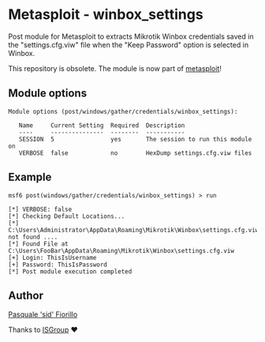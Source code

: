 # Metasploit - winbox_settings

Post module for Metasploit to extracts Mikrotik Winbox credentials saved in the "settings.cfg.viw" file when the "Keep Password" option is selected in Winbox.

This repository is obsolete. The module is now part of [metasploit](https://github.com/rapid7/metasploit-framework)!

## Module options

```
Module options (post/windows/gather/credentials/winbox_settings):

   Name     Current Setting  Required  Description
   ----     ---------------  --------  -----------
   SESSION  5                yes       The session to run this module on
   VERBOSE  false            no        HexDump settings.cfg.viw files
```

## Example

```
msf6 post(windows/gather/credentials/winbox_settings) > run

[*] VERBOSE: false
[*] Checking Default Locations...
[*] C:\Users\Administrator\AppData\Roaming\Mikrotik\Winbox\settings.cfg.viw not found ....
[*] Found File at C:\Users\FooBar\AppData\Roaming\Mikrotik\Winbox\settings.cfg.viw
[+] Login: ThisIsUsername
[+] Password: ThisIsPassword
[*] Post module execution completed
```

## Author

[Pasquale 'sid' Fiorillo](https://www.pasqualefiorillo.it/)

Thanks to [ISGroup](https://www.isgroup.biz/) :heart:
